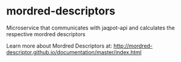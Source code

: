 # mordred-descriptors

Microservice that communicates with jaqpot-api and calculates the respective mordred descriptors



Learn more about Mordred Descriptors at: http://mordred-descriptor.github.io/documentation/master/index.html
